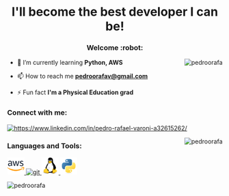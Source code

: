 <h1 align="center">I'll become the best developer I can be!</h1>
<h3 align="center">Welcome :robot:</h3>
<p><img align="right" src="https://github-readme-stats.vercel.app/api?username=pedroorafa&show_icons=true&theme=dracula&locale=en" alt="pedroorafa" /></p>


- 🌱 I’m currently learning **Python, AWS**

- 📫 How to reach me **pedroorafav@gmail.com**

- ⚡ Fun fact **I'm a Physical Education grad**


<h3 align="left">Connect with me:</h3>
<p align="left">
<a href="https://www.linkedin.com/in/pedro-rafael-varoni-a32615262/" target="blank"><img align="center" src="https://raw.githubusercontent.com/rahuldkjain/github-profile-readme-generator/master/src/images/icons/Social/linked-in-alt.svg" alt="https://www.linkedin.com/in/pedro-rafael-varoni-a32615262/" height="30" width="40" /></a>
</p>

<p><img align="right" src="https://github-readme-streak-stats.herokuapp.com/?user=pedroorafa&theme=dracula" alt="pedroorafa" /></p>


<h3 align="left">Languages and Tools:</h3>
<p align="left"> <a href="https://aws.amazon.com" target="_blank" rel="noreferrer"> <img src="https://raw.githubusercontent.com/devicons/devicon/master/icons/amazonwebservices/amazonwebservices-original-wordmark.svg" alt="aws" width="40" height="40"/> </a> <a href="https://git-scm.com/" target="_blank" rel="noreferrer"> <img src="https://www.vectorlogo.zone/logos/git-scm/git-scm-icon.svg" alt="git" width="40" height="40"/> </a> <a href="https://www.linux.org/" target="_blank" rel="noreferrer"> <img src="https://raw.githubusercontent.com/devicons/devicon/master/icons/linux/linux-original.svg" alt="linux" width="40" height="40"/> </a> <a href="https://www.python.org" target="_blank" rel="noreferrer"> <img src="https://raw.githubusercontent.com/devicons/devicon/master/icons/python/python-original.svg" alt="python" width="40" height="40"/> </a> </p>

<p><img align="left" src="https://github-readme-stats.vercel.app/api/top-langs?username=pedroorafa&theme=dracula&show_icons=true&locale=en&layout=compact" alt="pedroorafa" /></p>

